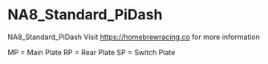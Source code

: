 # NA8_Standard_PiDash
NA8_Standard_PiDash
Visit https://homebrewracing.co for more information

MP = Main Plate
RP = Rear Plate
SP = Switch Plate
